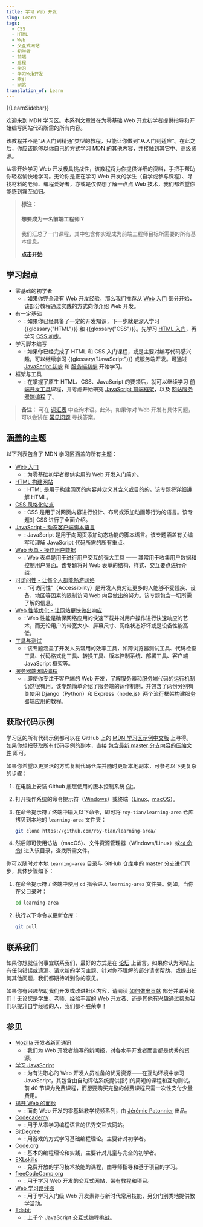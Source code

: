 ```yaml
---
title: 学习 Web 开发
slug: Learn
tags:
  - CSS
  - HTML
  - Web
  - 交互式网站
  - 初学者
  - 前端
  - 启程
  - 学习
  - 学习Web开发
  - 索引
  - 网站
translation_of: Learn
---
```

{{LearnSidebar}}

欢迎来到 MDN 学习区。本系列文章旨在为零基础 Web 开发初学者提供指导和开始编写网站代码所需的所有内容。

该教程并不是“从入门到精通”类型的教程，只能让你做到“从入门到适应”。在此之后，你应该能够以你自己的方式学习 [MDN 的其他内容](/zh-CN/)，并接触到其它中、高级资源。

从零开始学习 Web 开发极具挑战性，该教程将为你提供详细的资料，手把手帮助你轻松愉快地学习。无论你是正在学习 Web 开发的学生（自学或参与课程）、寻找材料的老师、编程爱好者，亦或是仅仅想了解一点点 Web 技术，我们都希望你能感到宾至如归。

> **标注：**
>
> #### 想要成为一名前端工程师？
>
> 我们汇总了一门课程，其中包含你实现成为前端工程师目标所需要的所有基本信息。
>
> [**点击开始**](/zh-CN/docs/Learn/Front-end_web_developer)

## 学习起点

- 零基础的初学者
  - : 如果你完全没有 Web 开发经验，那么我们推荐从 [Web 入门](/zh-CN/docs/Learn/Getting_started_with_the_web) 部分开始，该部分教程通过实践的方式向你介绍 Web 开发。
- 有一定基础
  - : 如果你已经具备了一定的开发知识，下一步就是深入学习 {{glossary("HTML")}} 和 {{glossary("CSS")}}。先学习 [HTML 入门](/zh-CN/docs/Learn/HTML/Introduction_to_HTML)，再学习 [CSS 初步](/zh-CN/docs/Learn/CSS/First_steps)。
- 学习脚本编写
  - : 如果你已经完成了 HTML 和 CSS 入门课程，或是主要对编写代码感兴趣，可以继续学习 {{glossary("JavaScript")}} 或服务端开发。可通过[JavaScript 初步](/zh-CN/docs/Learn/JavaScript/First_steps) 和 [服务端初步](/zh-CN/docs/Learn/Server-side/First_steps) 开始学习。
- 框架与工具
  - : 在掌握了原生 HTML、CSS、JavaScript 的要领后，就可以继续学习 [前端开发工具](/zh-CN/docs/Learn/Tools_and_testing/Understanding_client-side_tools)课程，并考虑开始研究 [ JavaScript 前端框架](/zh-CN/docs/Learn/Tools_and_testing/Client-side_JavaScript_frameworks)，以及 [网站服务器端编程](/zh-CN/docs/Learn/Server-side) 了。

> **备注：** 可在 [词汇表](/zh-CN/docs/Glossary) 中查询术语。此外，如果你对 Web 开发有具体问题，可以尝试在 [常见问题](/zh-CN/docs/Learn/Common_questions) 寻找答案。

## 涵盖的主题

以下列表包含了 MDN 学习区涵盖的所有主题：

- [Web 入门](/zh-CN/docs/Learn/Getting_started_with_the_web)
  - : 为零基础初学者提供实用的 Web 开发入门简介。
- [HTML 构建网站](/zh-CN/docs/Learn/HTML)
  - : HTML 是用于构建网页的内容并定义其含义或目的的。该专题将详细讲解 HTML。
- [CSS 风格化站点](/zh-CN/docs/Learn/CSS)
  - : CSS 是用于对网页内容进行设计、布局或添加动画等行为的语言。该专题对 CSS 进行了全面介绍。
- [JavaScript - 动态客户端脚本语言](/zh-CN/docs/Learn/JavaScript)
  - : JavaScript 是用于向网页添加动态功能的脚本语言。该专题涵盖有关编写和理解 JavaScript 代码所需的所有重点。
- [Web 表单 - 操作用户数据](/zh-CN/docs/Learn/Forms)
  - : Web 表单是用于进行用户交互的强大工具 —— 其常用于收集用户数据和控制用户界面。该专题将对 Web 表单的结构、样式、交互要点进行介绍。
- [可访问性 - 让每个人都能畅游网络](/zh-CN/docs/Learn/Accessibility)
  - : “可访问性”（Accessibility）是开发人员对让更多的人能够不受残疾、设备、地区等因素的限制访问 Web 内容做出的努力。该专题包含一切所需了解的信息。
- [Web 性能优化 - 让网站更快做出响应](/zh-CN/docs/Learn/Performance)
  - : Web 性能是确保网络应用的快速下载并对用户操作进行快速响应的艺术，而无论用户的带宽大小、屏幕尺寸、网络状态好坏或是设备性能高低。
- [工具与测试](/zh-CN/docs/Learn/Tools_and_testing)
  - : 该专题涵盖了开发人员常用的效率工具，如跨浏览器测试工具、代码检查工具、代码格式化工具、转换工具、版本控制系统、部署工具、客户端 JavaScript 框架等。
- [服务器端网站编程](/zh-CN/docs/Learn/Server-side)
  - : 即使你专注于客户端的 Web 开发，了解服务器和服务端代码的运行机制仍然很有用。该专题简单介绍了服务端的运作机制，并包含了两份分别有关使用 Django（Python）和 Express（node.js）两个流行框架构建服务器端应用的教程。

## 获取代码示例

学习区的所有代码示例都可以在 GitHub 上的 [MDN 学习区示例中文版](https://github.com/roy-tian/learning-area/) 上寻得。如果你想把获取所有代码示例的副本，直接 [包含最新 master 分支内容的压缩文件](https://github.com/roy-tian/learning-area/archive/master.zip) 即可。

如果你希望以更灵活的方式复制代码仓库并随时更新本地副本，可参考以下更复杂的步骤：

1. 在电脑上安装 Github 底层使用的版本控制系统 [Git](https://git-scm.com/downloads)。

2. 打开操作系统的命令提示符（[Windows](https://docs.microsoft.com/zh-cn/windows/terminal/)）或终端（[Linux](https://help.ubuntu.com/community/UsingTheTerminal)、[macOS](https://support.apple.com/zh-cn/guide/terminal/welcome/mac)）。

3. 在命令提示符 / 终端中输入以下命令，即可将 `roy-tian/learning-area` 仓库拷贝到本地的 `learning-area` 文件夹：

    ```bash
    git clone https://github.com/roy-tian/learning-area/
    ```

4. 然后即可使用访达（macOS）、文件资源管理器（Windows/Linux）或[`cd` 命令](https://zh.wikipedia.org/wiki/Cd_(命令))) 进入该目录，查找所需文件。

你可以随时对本地 `learning-area` 目录与 GitHub 仓库中的 master 分支进行同步，具体步骤如下：

1.  在命令提示符 / 终端中使用 `cd` 指令进入 `learning-area` 文件夹。例如，当你在父目录时：

    ```bash
    cd learning-area
    ```

2. 执行以下命令以更新仓库：

    ```bash
    git pull
    ```

## 联系我们

如果你想就任何事宜联系我们，最好的方式是在 [论坛](https://discourse.mozilla.org/c/mdn/236) 上留言。如果你认为网站上有任何错误或遗漏、请求新的学习主题、针对你不理解的部分请求帮助、或提出任何其他问题，我们都期待听到你的意见。

如果你有兴趣帮助我们开发或改进社区内容，请阅读 [如何做出贡献](/zh-CN/docs/MDN/Contribute) 部分并联系我们！无论您是学生、老师、经验丰富的 Web 开发者、还是其他有兴趣通过帮助我们以提升自学经验的人，我们都不胜荣幸！

## 参见

- [Mozilla 开发者新闻通讯](https://www.mozilla.org/zh-CN/newsletter/developer/)
  - : 我们为 Web 开发者编写的新闻报，对各水平开发者而言都是优秀的资源。
- [学习 JavaScript](https://learnjavascript.online/)
  - : 为有进取心的 Web 开发人员准备的优秀资源——在互动环境中学习 JavaScript，其包含由自动评估系统提供指引的简短的课程和互动测试。前 40 节课为免费课程，而想要购买完整的付费课程只需一次性支付少量费用。
- [揭开 Web 的面纱](https://www.youtube.com/playlist?list=PLo3w8EB99pqLEopnunz-dOOBJ8t-Wgt2g)
  - : 面向 Web 开发的零基础教学视频系列，由 [Jérémie Patonnier](https://twitter.com/JeremiePat) 出品。
- [Codecademy](https://www.codecademy.com/)
  - : 用于从零学习编程语言的优秀交互式网站。
- [BitDegree](https://www.bitdegree.org/learn/)
  - : 用游戏的方式学习基础编程理论。主要针对初学者。
- [Code.org](https://code.org/)
  - : 基本的编程理论和实践，主要针对儿童与完全的初学者。
- [EXLskills](https://exlskills.com/learn-en/courses)
  - : 免费开放的学习技术技能的课程，由导师指导和基于项目的学习。
- [freeCodeCamp.org](https://www.freecodecamp.org/)
  - : 用于学习 Web 开发的交互式网站，带有教程和项目。
- [Web 学习路线图](https://foundation.mozilla.org/en/initiatives/web-literacy/core-curriculum/)
  - : 用于学习入门级 Web 开发素养与新时代常用技能，另分门别类地提供教学活动。
- [Edabit](https://edabit.com/challenges/javascript)
  - : 上千个 JavaScript 交互式编程挑战。
